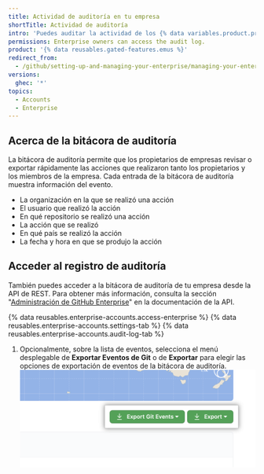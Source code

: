 ```yaml
---
title: Actividad de auditoría en tu empresa
shortTitle: Actividad de auditoría
intro: 'Puedes auditar la actividad de los {% data variables.product.prodname_managed_users %} en tu empresa, viendo la información sobre qué acciones se llevaron a cabo, mediante qué usuarios y cuándo.'
permissions: Enterprise owners can access the audit log.
product: '{% data reusables.gated-features.emus %}'
redirect_from:
  - /github/setting-up-and-managing-your-enterprise/managing-your-enterprise-users-with-your-identity-provider/auditing-activity-in-your-enterprise
versions:
  ghec: '*'
topics:
  - Accounts
  - Enterprise
---
```


## Acerca de la bitácora de auditoría

La bitácora de auditoría permite que los propietarios de empresas revisar o exportar rápidamente las acciones que realizaron tanto los propietarios y los miembros de la empresa. Cada entrada de la bitácora de auditoría muestra información del evento.

- La organización en la que se realizó una acción
- El usuario que realizó la acción
- En qué repositorio se realizó una acción
- La acción que se realizó
- En qué país se realizó la acción
- La fecha y hora en que se produjo la acción

## Acceder al registro de auditoría

También puedes acceder a la bitácora de auditoría de tu empresa desde la API de REST. Para obtener más información, consulta la sección "[Administración de GitHub Enterprise](/rest/reference/enterprise-admin#get-the-audit-log-for-an-enterprise)" en la documentación de la API.

{% data reusables.enterprise-accounts.access-enterprise %}
{% data reusables.enterprise-accounts.settings-tab %}
{% data reusables.enterprise-accounts.audit-log-tab %}
1. Opcionalmente, sobre la lista de eventos, selecciona el menú desplegable de **Exportar Eventos de Git** o de **Exportar** para elegir las opciones de exportación de eventos de la bitácora de auditoría. ![Menús desplegables de "Exportar Eventos de Git" y "Exportar" para la bitácora de auditoría de la empresa](/assets/images/help/enterprises/audit-log-export-drop-down-menus.png)
